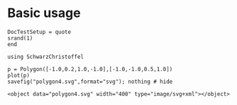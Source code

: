 # Basic usage

```@meta
DocTestSetup = quote
srand(1)
end
```

```@setup mapconstruct
using SchwarzChristoffel
```

```@example mapconstruct
p = Polygon([-1.0,0.2,1.0,-1.0],[-1.0,-1.0,0.5,1.0])
plot(p)
savefig("polygon4.svg",format="svg"); nothing # hide
```

```@raw html
<object data="polygon4.svg" width="400" type="image/svg+xml"></object>
```
